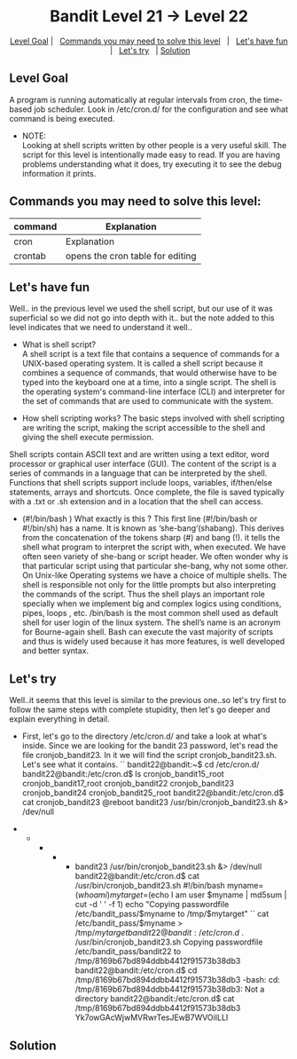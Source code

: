 <h1 align="center">
Bandit Level 21 → Level 22
</h1>

<p align="center">
  <a href="#Level-Goal">Level Goal</a>   |   
  <a href="#Commands-you-may-need-to-solve-this-level">Commands you may need to solve this level</a>   |  
  <a href="#Lets-have-fun">Let's have fun</a>   |  
  <a href="#Lets-try">Let's try</a>   |
  <a href="#Solution">Solution</a> 
</p>

## Level Goal
A program is running automatically at regular intervals from cron, the time-based job scheduler. Look in /etc/cron.d/ for the configuration and see what command is being executed.

- NOTE:<br/> Looking at shell scripts written by other people is a very useful skill. The script for this level is intentionally made easy to read. If you are having problems understanding what it does, try executing it to see the debug information it prints.

## Commands you may need to solve this level:
| command | Explanation |
| ------|-----|
| cron | Explanation |
| crontab | opens the cron table for editing  |


## Let's have fun

Well.. in the previous level we used the shell script, but our use of it was superficial so we did not go into depth with it.. but the note added to this level indicates that we need to understand it well..

- What is shell script?<br/>
A shell script is a text file that contains a sequence of commands for a UNIX-based operating system. It is called a shell script because it combines a sequence of commands, that would otherwise have to be typed into the keyboard one at a time, into a single script. The shell is the operating system's command-line interface (CLI) and interpreter for the set of commands that are used to communicate with the system.

- How shell scripting works?
The basic steps involved with shell scripting are writing the script, making the script accessible to the shell and giving the shell execute permission.

Shell scripts contain ASCII text and are written using a text editor, word processor or graphical user interface (GUI). The content of the script is a series of commands in a language that can be interpreted by the shell. Functions that shell scripts support include loops, variables, if/then/else statements, arrays and shortcuts. Once complete, the file is saved typically with a .txt or .sh extension and in a location that the shell can access.

- (#!/bin/bash ) What exactly is this ?
This first line (#!/bin/bash or #!/bin/sh) has a name. It is known as ‘she-bang‘(shabang). This derives from the concatenation of the tokens sharp (#) and bang (!).  it tells the shell what program to interpret the script with, when executed.
We have often seen variety of she-bang or script header. We often wonder why is that particular script using that particular she-bang, why not some other. On Unix-like Operating systems we have a choice of multiple shells. The shell is responsible not only for the little prompts but also interpreting the commands of the script. Thus the shell plays an important role specially when we implement big and complex logics using conditions, pipes, loops , etc. /bin/bash is the most common shell used as default shell for user login of the linux system. The shell’s name is an acronym for Bourne-again shell. Bash can execute the vast majority of scripts and thus is widely used because it has more features, is well developed and better syntax.

## Let's try
Well..it seems that this level is similar to the previous one..so let's try first to follow the same steps with complete stupidity, then let's go deeper and explain everything in detail.

- First, let's go to the directory /etc/cron.d/ and take a look at what's inside. Since we are looking for the bandit 23 password, let's read the file cronjob_bandit23. In it we will find the script cronjob_bandit23.sh. Let's see what it contains.
``
bandit22@bandit:~$ cd  /etc/cron.d/
bandit22@bandit:/etc/cron.d$ ls
cronjob_bandit15_root  cronjob_bandit17_root  cronjob_bandit22  cronjob_bandit23  cronjob_bandit24  cronjob_bandit25_root
bandit22@bandit:/etc/cron.d$ cat cronjob_bandit23
@reboot bandit23 /usr/bin/cronjob_bandit23.sh  &> /dev/null
* * * * * bandit23 /usr/bin/cronjob_bandit23.sh  &> /dev/null
bandit22@bandit:/etc/cron.d$ cat /usr/bin/cronjob_bandit23.sh
#!/bin/bash
myname=$(whoami)
mytarget=$(echo I am user $myname | md5sum | cut -d ' ' -f 1)
echo "Copying passwordfile /etc/bandit_pass/$myname to /tmp/$mytarget"
``
cat /etc/bandit_pass/$myname > /tmp/$mytarget
bandit22@bandit:/etc/cron.d$ . /usr/bin/cronjob_bandit23.sh
Copying passwordfile /etc/bandit_pass/bandit22 to /tmp/8169b67bd894ddbb4412f91573b38db3
bandit22@bandit:/etc/cron.d$ cd /tmp/8169b67bd894ddbb4412f91573b38db3
-bash: cd: /tmp/8169b67bd894ddbb4412f91573b38db3: Not a directory
bandit22@bandit:/etc/cron.d$ cat /tmp/8169b67bd894ddbb4412f91573b38db3
Yk7owGAcWjwMVRwrTesJEwB7WVOiILLI


## Solution 



